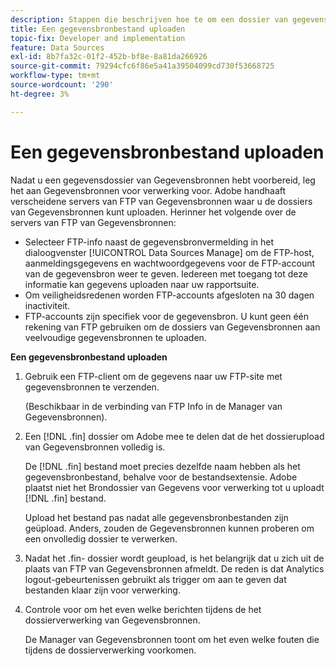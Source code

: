 ```yaml
---
description: Stappen die beschrijven hoe te om een dossier van gegevensbronnen te uploaden.
title: Een gegevensbronbestand uploaden
topic-fix: Developer and implementation
feature: Data Sources
exl-id: 8b7fa32c-01f2-452b-bf8e-8a81da266926
source-git-commit: 79294cfc6f86e5a41a39504099cd730f53668725
workflow-type: tm+mt
source-wordcount: '290'
ht-degree: 3%

---
```


# Een gegevensbronbestand uploaden

Nadat u een gegevensdossier van Gegevensbronnen hebt voorbereid, leg het aan Gegevensbronnen voor verwerking voor. Adobe handhaaft verscheidene servers van FTP van Gegevensbronnen waar u de dossiers van Gegevensbronnen kunt uploaden. Herinner het volgende over de servers van FTP van Gegevensbronnen:

* Selecteer FTP-info naast de gegevensbronvermelding in het dialoogvenster [!UICONTROL Data Sources Manage] om de FTP-host, aanmeldingsgegevens en wachtwoordgegevens voor de FTP-account van de gegevensbron weer te geven. Iedereen met toegang tot deze informatie kan gegevens uploaden naar uw rapportsuite.
* Om veiligheidsredenen worden FTP-accounts afgesloten na 30 dagen inactiviteit.
* FTP-accounts zijn specifiek voor de gegevensbron. U kunt geen één rekening van FTP gebruiken om de dossiers van Gegevensbronnen aan veelvoudige gegevensbronnen te uploaden.

**Een gegevensbronbestand uploaden**

1. Gebruik een FTP-client om de gegevens naar uw FTP-site met gegevensbronnen te verzenden.

   (Beschikbaar in de verbinding van FTP Info in de Manager van Gegevensbronnen).

1. Een [!DNL .fin] dossier om Adobe mee te delen dat de het dossierupload van Gegevensbronnen volledig is.

   De [!DNL .fin] bestand moet precies dezelfde naam hebben als het gegevensbronbestand, behalve voor de bestandsextensie. Adobe plaatst niet het Brondossier van Gegevens voor verwerking tot u uploadt [!DNL .fin] bestand.

   Upload het bestand pas nadat alle gegevensbronbestanden zijn geüpload. Anders, zouden de Gegevensbronnen kunnen proberen om een onvolledig dossier te verwerken.
1. Nadat het .fin- dossier wordt geupload, is het belangrijk dat u zich uit de plaats van FTP van Gegevensbronnen afmeldt. De reden is dat Analytics logout-gebeurtenissen gebruikt als trigger om aan te geven dat bestanden klaar zijn voor verwerking.
1. Controle voor om het even welke berichten tijdens de het dossierverwerking van Gegevensbronnen.

   De Manager van Gegevensbronnen toont om het even welke fouten die tijdens de dossierverwerking voorkomen.
